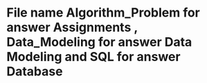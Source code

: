 # File name Algorithm_Problem for answer Assignments , Data_Modeling for answer Data Modeling and SQL for answer Database
